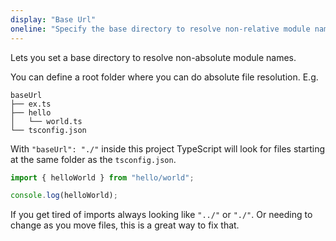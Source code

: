 ```yaml
---
display: "Base Url"
oneline: "Specify the base directory to resolve non-relative module names."
---
```


Lets you set a base directory to resolve non-absolute module names.

You can define a root folder where you can do <span class='definition'>absolute file resolution</span>. E.g.

```
baseUrl
├── ex.ts
├── hello
│   └── world.ts
└── tsconfig.json
```

With `"baseUrl": "./"` inside this project TypeScript will look for files starting at the same folder as the `tsconfig.json`.

```ts
import { helloWorld } from "hello/world";

console.log(helloWorld);
```

<span class='definition'>If you get tired of imports always looking like `"../"` or `"./"`</span>. Or <span class='important'>needing
to change as you move files</span>, this is a great way to fix that.
